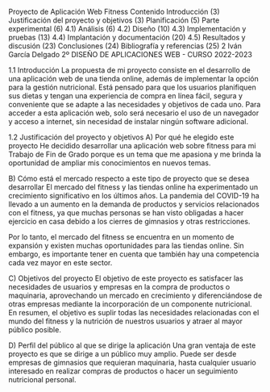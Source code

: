 Proyecto de Aplicación Web Fitness
Contenido
Introducción (3)
Justificación del proyecto y objetivos (3)
Planificación (5)
Parte experimental (6)
4.1) Análisis (6)
4.2) Diseño (10)
4.3) Implementación y pruebas (13)
4.4) Implantación y documentación (20)
4.5) Resultados y discusión (23)
Conclusiones (24)
Bibliografía y referencias (25)
2 Iván García Delgado
2º DISEÑO DE APLICACIONES WEB - CURSO 2022-2023

1.1 Introducción
La propuesta de mi proyecto consiste en el desarrollo de una aplicación web de una tienda online, además de implementar la opción para la gestión nutricional. Está pensado para que los usuarios planifiquen sus dietas y tengan una experiencia de compra en línea fácil, segura y conveniente que se adapte a las necesidades y objetivos de cada uno. Para acceder a esta aplicación web, solo será necesario el uso de un navegador y acceso a internet, sin necesidad de instalar ningún software adicional.

1.2 Justificación del proyecto y objetivos
A) Por qué he elegido este proyecto
He decidido desarrollar una aplicación web sobre fitness para mi Trabajo de Fin de Grado porque es un tema que me apasiona y me brinda la oportunidad de ampliar mis conocimientos en nuevos temas.

B) Cómo está el mercado respecto a este tipo de proyecto que se desea desarrollar
El mercado del fitness y las tiendas online ha experimentado un crecimiento significativo en los últimos años. La pandemia del COVID-19 ha llevado a un aumento en la demanda de productos y servicios relacionados con el fitness, ya que muchas personas se han visto obligadas a hacer ejercicio en casa debido a los cierres de gimnasios y otras restricciones.

Por lo tanto, el mercado del fitness se encuentra en un momento de expansión y existen muchas oportunidades para las tiendas online. Sin embargo, es importante tener en cuenta que también hay una competencia cada vez mayor en este sector.

C) Objetivos del proyecto
El objetivo de este proyecto es satisfacer las necesidades de usuarios y empresas en la compra de productos o maquinaria, aprovechando un mercado en crecimiento y diferenciándose de otras empresas mediante la incorporación de un componente nutricional. En resumen, el objetivo es suplir todas las necesidades relacionadas con el mundo del fitness y la nutrición de nuestros usuarios y atraer al mayor público posible.

D) Perfil del público al que se dirige la aplicación
Una gran ventaja de este proyecto es que se dirige a un público muy amplio. Puede ser desde empresas de gimnasios que requieran maquinaria, hasta cualquier usuario interesado en realizar compras de productos o hacer un seguimiento nutricional personal.
